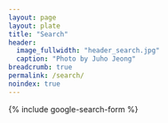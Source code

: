 ```yaml
---
layout: page
layout: plate
title: "Search"
header:
  image_fullwidth: "header_search.jpg"
  caption: "Photo by Juho Jeong"
breadcrumb: true
permalink: /search/
noindex: true
---
```


{% include google-search-form %}
